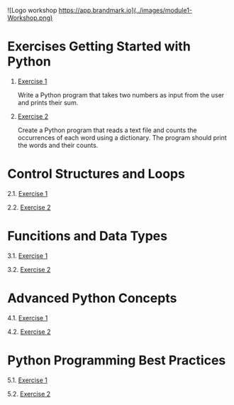 ![Logo workshop https://app.brandmark.io](../images/module1-Workshop.png)

# Exercises Getting Started with Python

1.  [Exercise 1](scripts/exercise_1_1.py)

    Write a Python program that takes two numbers as input from the user and prints their sum.

2. [Exercise 2](scripts/exercise_1_2.py)

    Create a Python program that reads a text file and counts the occurrences of each word using a dictionary. The program should print the words and their counts.

# Control Structures and Loops

2.1. [Exercise 1](scripts/exercise_2_1.py)



2.2. [Exercise 2](scripts/exercise_2_2.py)


# Funcitions and Data Types

3.1. [Exercise 1](scripts/exercise_3_1.py)



3.2. [Exercise 2](scripts/exercise_3_2.py)


# Advanced Python Concepts

4.1. [Exercise 1](scripts/exercise_4_1.py)



4.2. [Exercise 2](scripts/exercise_4_2.py)


# Python Programming Best Practices

5.1. [Exercise 1](scripts/exercise_5_1.py)



5.2. [Exercise 2](scripts/exercise_5_2.py)




